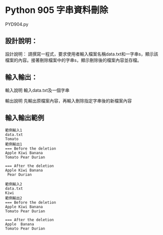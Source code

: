 # Python 905 字串資料刪除
PYD904.py
## 設計說明：
設計說明：
請撰寫一程式，要求使用者輸入檔案名稱data.txt和一字串s，顯示該檔案的內容。接著刪除檔案中的字串s，顯示刪除後的檔案內容並存檔。

## 輸入輸出：
輸入說明
輸入data.txt及一個字串

輸出說明
先輸出原檔案內容，再輸入刪除指定字串後的新檔案內容


## 輸入輸出範例
```
範例輸入1
data.txt
Tomato
範例輸出1
=== Before the deletion
Apple Kiwi Banana
Tomato Pear Durian

=== After the deletion
Apple Kiwi Banana
 Pear Durian
 
範例輸入2
data.txt
Kiwi
範例輸出2
=== Before the deletion
Apple Kiwi Banana
Tomato Pear Durian

=== After the deletion
Apple  Banana
Tomato Pear Durian
```

